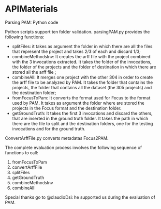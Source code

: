 # APIMaterials

Parsing PAM: Python code

Python scripts support ten folder validation. parsingPAM.py provides the following functions:

* splitFiles: it takes as argument the folder in which there are all the files that represent the project and takes 2/3 of each and discard 1/3;
* combineMethodsInv: It creates the arff file with the project combined with the 3 invocations extracted. It takes the folder of the invocations, the folder of the projects and the folder of destination in which there are stored all the arff file ;
* combineAll: It merges one project with the other 304 in order to create the arff file to be analyzed by PAM. It takes the folder that contains the projects, the folder that contains all the dataset (the 305 projects) and the destination folder;
* fromFocusToPam: It converts the format used for Focus to the format used by PAM. It takes as argument the folder where are stored the projects in the Focus format and the destination folder.
* getGroundTruth: It takes the first 3 invocations and discard the others, that are inserted in the ground truth folder. It takes the path in which there are the file to split and the destination folders, one for the testing invocations and for the ground truth.


ConvertArffFile.py converts metadatas Focus2PAM. 

The complete evaluation process involves the following sequence of functions to call:
1. fromFocusToPam
2. convertArffFile
3. splitFiles
4. getGroundTruth
5. combineMethodsInv
6. combineAll


Special thanks go to @claudioDsi: he supported us during the evaluation of PAM.
